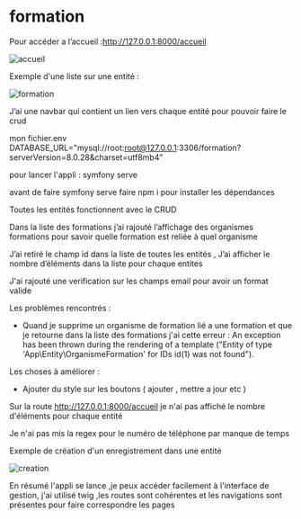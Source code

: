 # formation

Pour accéder a l’accueil :http://127.0.0.1:8000/accueil

![accueil](https://user-images.githubusercontent.com/45538763/170659125-8e62699d-e777-48d1-8e21-5451c61e687f.png)

Exemple d'une liste sur une entité :

![formation](https://user-images.githubusercontent.com/45538763/170654192-43562543-24e8-4478-a188-28cfb1057937.png)

J’ai une navbar qui contient un lien vers chaque entité pour pouvoir faire le crud 

mon fichier.env DATABASE_URL="mysql://root:root@127.0.0.1:3306/formation?serverVersion=8.0.28&charset=utf8mb4"

pour lancer l'appli : symfony serve 

avant de faire symfony serve  faire npm i pour installer les dépendances 

Toutes les entités fonctionnent avec le CRUD 

Dans la liste des formations j’ai rajouté l’affichage des organismes formations pour savoir quelle formation est reliée à quel organisme

J’ai retiré le champ id dans la liste de toutes les entités , J’ai afficher le nombre d’éléments dans la liste pour chaque entites 

J'ai rajouté une verification sur les champs email pour avoir un format valide 

Les problèmes rencontrés :
- Quand je supprime un organisme de formation lié a une formation et que je retourne dans la liste des formations j'ai cette erreur :
An exception has been thrown during the rendering of a template ("Entity of type 'App\Entity\OrganismeFormation' for IDs id(1) was not found").

Les choses à améliorer : 
- Ajouter du style sur les boutons ( ajouter , mettre a jour etc )

Sur la route http://127.0.0.1:8000/accueil je n'ai pas affiché le nombre d'éléments pour chaque entité 

Je n'ai pas mis la regex pour le numéro de téléphone par manque de temps 

Exemple de création d'un enregistrement dans une entité

![creation](https://user-images.githubusercontent.com/45538763/170660013-05b43042-d658-4fe6-a008-92faedd0070c.png)

En résumé l'appli se lance ,je peux accéder facilement à l'interface de gestion, j'ai utilisé twig ,les routes sont cohérentes et les navigations sont présentes pour faire correspondre les pages
